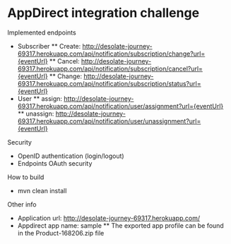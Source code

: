 AppDirect integration challenge
===============================

Implemented endpoints
* Subscriber
** Create: http://desolate-journey-69317.herokuapp.com/api/notification/subscription/change?url={eventUrl}
** Cancel: http://desolate-journey-69317.herokuapp.com/api/notification/subscription/cancel?url={eventUrl}
** Change: http://desolate-journey-69317.herokuapp.com/api/notification/subscription/status?url={eventUrl}
* User
** assign: http://desolate-journey-69317.herokuapp.com/api/notification/user/assignment?url={eventUrl}
** unassign: http://desolate-journey-69317.herokuapp.com/api/notification/user/unassignment?url={eventUrl}

Security
* OpenID authentication (login/logout)
* Endpoints OAuth security

How to build
* mvn clean install

Other info
* Application url: http://desolate-journey-69317.herokuapp.com/
* Appdirect app name: sample
** The exported app profile can be found in the Product-168206.zip file



